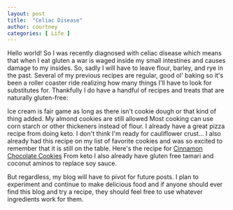 ```yaml
---
layout: post
title:  "Celiac Disease"
author: courtney
categories: [ Life ]
---
```


Hello world! 
So I was recently diagnosed with celiac disease which means that when I eat gluten a war is waged inside my small intestines and causes damage to my insides. So, sadly I will have to leave flour, barley, and rye in the past. Several of my previous recipes are regular, good ol' baking so it's been a roller coaster ride realizing how many things I'll have to look for substitutes for. Thankfully I do have a handful of recipes and treats that are naturally gluten-free:

Ice cream is fair game as long as there isn't cookie dough or that kind of thing added.
My almond cookies are still allowed
Most cooking can use corn starch or other thickeners instead of flour.
I already have a great pizza recipe from doing keto. I don't think I'm ready for cauliflower crust...
I also already had this recipe on my list of favorite cookies and was so excited to remember that it is still on the table. Here's the recipe for [Cinnamon Chocolate Cookies](https://youarenotsosmart.com/cookie-recipes/cinnamon-chocolate-cookies/)
From keto I also already have gluten free tamari and coconut aminos to replace soy sauce.

But regardless, my blog will have to pivot for future posts. I plan to experiment and continue to make delicious food and if anyone should ever find this blog and try a recipe, they should feel free to use whatever ingredients work for them.
